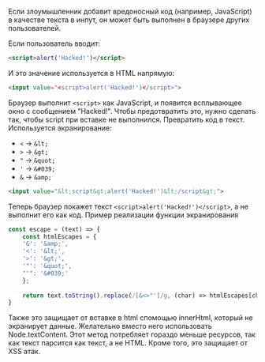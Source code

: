 Если злоумышленник добавит вредоносный код (например, JavaScript) в качестве текста в инпут, он может быть выполнен в браузере других пользователей.

Если пользователь вводит:
```html
<script>alert('Hacked!')</script>
```

И это значение используется в HTML напрямую:
```html
<input value="<script>alert('Hacked!')</script>">
```

Браузер выполнит `<script>` как JavaScript, и появится всплывающее окно с сообщением "Hacked!". 
Чтобы предотвратить это, нужно сделать так, чтобы script при вставке не выполнился. Превратить код в текст.  Используется экранирование:
- `<` → `&lt;`
- `>` → `&gt;`
- `"` → `&quot;`
- `'` → `&#039;`
- `&` → `&amp;`
  
```html
<input value="&lt;script&gt;alert('Hacked!')&lt;/script&gt;">
```

Теперь браузер покажет текст `<script>alert('Hacked!')</script>`, а не выполнит его как код.
Пример реализации функции экранирования 

```js
const escape = (text) => {
	const htmlEscapes = {
	'&': '&amp;',
	'<': '&lt;',
	'>': '&gt;',
	'"': '&quot;',
	"'": '&#039;'
	};
	
	return text.toString().replace(/[&<>"']/g, (char) => htmlEscapes[char]);
}
```

Также это защищает от вставке в html спомощью innerHtml, который не экранирует данные. Желательно вместо него использовать Node.textContent. Этот метод потребляет гораздо меньше ресурсов, так как текст парсится как текст, а не HTML. Кроме того, это защищает от XSS атак.